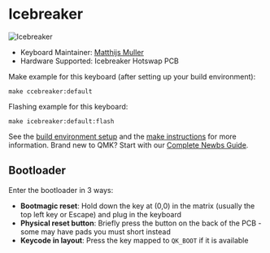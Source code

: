 # Icebreaker

![Icebreaker](https://i.imgur.com/vSRfEOD.png)



* Keyboard Maintainer: [Matthijs Muller](https://github.com/SmollChungus)
* Hardware Supported: Icebreaker Hotswap PCB

Make example for this keyboard (after setting up your build environment):

    make ccebreaker:default

Flashing example for this keyboard:

    make icebreaker:default:flash

See the [build environment setup](https://docs.qmk.fm/#/getting_started_build_tools) and the [make instructions](https://docs.qmk.fm/#/getting_started_make_guide) for more information. Brand new to QMK? Start with our [Complete Newbs Guide](https://docs.qmk.fm/#/newbs).

## Bootloader

Enter the bootloader in 3 ways:

* **Bootmagic reset**: Hold down the key at (0,0) in the matrix (usually the top left key or Escape) and plug in the keyboard
* **Physical reset button**: Briefly press the button on the back of the PCB - some may have pads you must short instead
* **Keycode in layout**: Press the key mapped to `QK_BOOT` if it is available